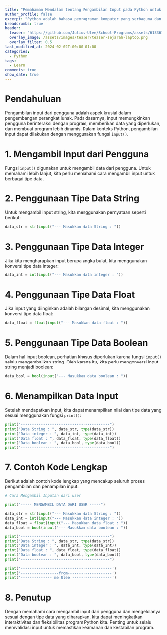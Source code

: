 ```yaml
---
title: "Pemahaman Mendalam tentang Pengambilan Input pada Python untuk Berbagai Tipe Data"
author_profile: false
excerpt: "Python adalah bahasa pemrograman komputer yang serbaguna dan dapat digunakan untuk berbagai jenis program. Python dapat digunakan untuk membangun situs, software/aplikasi, mengotomatiskan tugas, dan melakukan analisis data."
breadcrumbs: true
header:
  teaser: "https://github.com/Julius-Ulee/School-Programs/assets/61336116/5d588504-081b-4da7-8e83-fc3ed7af8736"
  overlay_image: /assets/images/teaser/teaser-sejarah-laptop.png
  overlay_filter: 0.5
last_modified_at: 2024-02-02T:00:00-01:00
categories:
  - Python
tags:
  - Learn
comments: true
show_date: true
---
```


# Pendahuluan
Pengambilan input dari pengguna adalah aspek krusial dalam pengembangan perangkat lunak. Pada dasarnya, input memungkinkan pengguna berinteraksi dengan program, memberikan data yang diperlukan, dan membuat program lebih dinamis. Dalam konteks Python, pengambilan input dapat dilakukan dengan menggunakan fungsi `input()`.

# 1. Mengambil Input dari Pengguna
Fungsi `input()` digunakan untuk mengambil data dari pengguna. Untuk memahami lebih lanjut, kita perlu memahami cara mengambil input untuk berbagai tipe data.

# 2. Penggunaan Tipe Data String
Untuk mengambil input string, kita menggunakan pernyataan seperti berikut:

```py
data_str = str(input("--- Masukkan data String : "))
```

# 3. Penggunaan Tipe Data Integer
Jika kita mengharapkan input berupa angka bulat, kita menggunakan konversi tipe data integer:

```py
data_int = int(input("--- Masukkan data integer : "))
```

# 4. Penggunaan Tipe Data Float
Jika input yang diinginkan adalah bilangan desimal, kita menggunakan konversi tipe data float:

```py
data_float = float(input("--- Masukkan data float : "))
```

# 5. Penggunaan Tipe Data Boolean
Dalam hal input boolean, perhatian khusus diperlukan karena fungsi `input()` selalu mengembalikan string. Oleh karena itu, kita perlu mengonversi input string menjadi boolean:

```py
data_bool = bool(input("--- Masukkan data boolean : "))
```

# 6. Menampilkan Data Input
Setelah mendapatkan input, kita dapat menampilkan nilai dan tipe data yang sesuai menggunakan fungsi `print()`:

```py
print("----------------------------------------")
print("Data String : ", data_str, type(data_str))
print("Data integer : ", data_int, type(data_int))
print("Data float : ", data_float, type(data_float))
print("Data boolean : ", data_bool, type(data_bool))
print("----------------------------------------")
```

# 7. Contoh Kode Lengkap
Berikut adalah contoh kode lengkap yang mencakup seluruh proses pengambilan dan penampilan input:

```py
# Cara Mengambil Inputan dari user

print("----- MENGAMBIL DATA DARI USER -----")

data_str = str(input("--- Masukkan data String : "))
data_int = int(input("--- Masukkan data integer : "))
data_float = float(input("--- Masukkan data float : "))
data_bool = bool(input("--- Masukkan data boolean : "))

print("----------------------------------------")
print("Data String : ", data_str, type(data_str))
print("Data integer : ", data_int, type(data_int))
print("Data float : ", data_float, type(data_float))
print("Data boolean : ", data_bool, type(data_bool))
print("----------------------------------------")

print('-----------------------------------------')
print('-----------------from--------------------')
print('-------------- me Ulee ------------------')
```

# 8. Penutup
Dengan memahami cara mengambil input dari pengguna dan mengelolanya sesuai dengan tipe data yang diharapkan, kita dapat meningkatkan interaktivitas dan fleksibilitas program Python kita. Penting untuk selalu memvalidasi input untuk memastikan keamanan dan kestabilan program.

